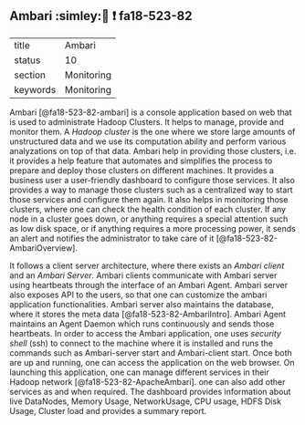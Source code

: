 ## Ambari :simley::wave: :exclamation: fa18-523-82


|          |            |
| -------- | ---------- |
| title    | Ambari     | 
| status   | 10         |
| section  | Monitoring |
| keywords | Monitoring |



Ambari [@fa18-523-82-ambari] is a console application based on web that is used to administrate Hadoop Clusters. It helps to manage, provide and monitor them. A *Hadoop cluster* is the one where we store large amounts of unstructured data and we use its computation ability and perform various analyzations on top of that data. Ambari help in providing those clusters, i.e. it provides a help feature that automates and simplifies the process to prepare and deploy those clusters on different machines. It provides a business user a user-friendly dashboard to configure those services. It also provides a way to manage those clusters such as a centralized way to start those services and configure them again. It also helps in monitoring those clusters, where one can check the health condition of each cluster. If any node in a cluster goes down, or anything requires a special attention such as low disk space, or if anything requires a more processing power, it sends an alert and notifies the administrator to take care of it [@fa18-523-82-AmbariOverview]. 

It follows a client server architecture, where there exists an *Ambari client* and an *Ambari Server*. Ambari clients communicate with Ambari server using heartbeats through the interface of an Ambari Agent. Ambari server also exposes API to the users, so that one can customize the ambari application functionalities. Ambari server also maintains the database, where it stores the meta data [@fa18-523-82-AmbariIntro]. Ambari Agent maintains an Agent Daemon which runs continuously and sends those heartbeats. In order to access the Ambari application, one uses *security shell* (ssh) to connect to the machine where it is installed and runs the commands such as Ambari-server start and Ambari-client start. Once both are up and running, one can access the application on the web browser. On launching this application, one can manage different services in their Hadoop network [@fa18-523-82-ApacheAmbari]. one can also add other services as and when required. The dashboard provides information about live DataNodes, Memory Usage, NetworkUsage, CPU usage, HDFS Disk Usage, Cluster load and provides a summary report.

     
